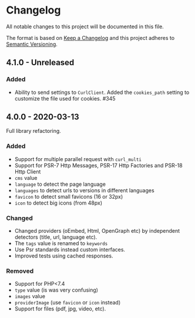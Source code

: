 # Changelog

All notable changes to this project will be documented in this file.

The format is based on [Keep a Changelog](http://keepachangelog.com/)
and this project adheres to [Semantic Versioning](http://semver.org/).

## 4.1.0 - Unreleased
### Added
- Ability to send settings to `CurlClient`. Added the `cookies_path` setting to customize the file used for cookies. #345

## 4.0.0 - 2020-03-13
Full library refactoring.

### Added
- Support for multiple parallel request with `curl_multi`
- Support for PSR-7 Http Messages, PSR-17 Http Factories and PSR-18 Http Client
- `cms` value
- `language` to detect the page language
- `languages` to detect urls to versions in different languages
- `favicon` to detect small favicons (16 or 32px)
- `icon` to detect big icons (from 48px)

### Changed
- Changed providers (oEmbed, Html, OpenGraph etc) by independent detectors (title, url, language etc).
- The `tags` value is renamed to `keywords`
- Use Psr standards instead custom interfaces.
- Improved tests using cached responses.

### Removed
- Support for PHP<7.4
- `type` value (is was very confusing)
- `images` value
- `providerImage` (use `favicon` or `icon` instead)
- Support for files (pdf, jpg, video, etc).
